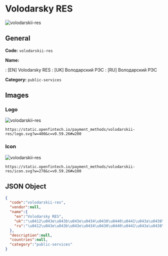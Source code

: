 
# Volodarsky RES 
![volodarskii-res](https://static.openfintech.io/payment_methods/volodarskii-res/logo.svg?w=400&c=v0.59.26#w200)  

## General 
**Code:** `volodarskii-res` 
 
**Name:** 
 
:	[EN] Volodarsky RES 
:	[UK] Володарский РЭС 
:	[RU] Володарский РЭС 
 
**Category:** `public-services` 
 

## Images 

### Logo 
![volodarskii-res](https://static.openfintech.io/payment_methods/volodarskii-res/logo.svg?w=400&c=v0.59.26#w200)  

```
https://static.openfintech.io/payment_methods/volodarskii-res/logo.svg?w=400&c=v0.59.26#w200
```  

### Icon 
![volodarskii-res](https://static.openfintech.io/payment_methods/volodarskii-res/icon.svg?w=278&c=v0.59.26#w100)  

```
https://static.openfintech.io/payment_methods/volodarskii-res/icon.svg?w=278&c=v0.59.26#w100
```  

## JSON Object 

```json
{
  "code":"volodarskii-res",
  "vendor":null,
  "name":{
    "en":"Volodarsky RES",
    "uk":"\u0412\u043e\u043b\u043e\u0434\u0430\u0440\u0441\u043a\u0438\u0439 \u0420\u042d\u0421",
    "ru":"\u0412\u043e\u043b\u043e\u0434\u0430\u0440\u0441\u043a\u0438\u0439 \u0420\u042d\u0421"
  },
  "description":null,
  "countries":null,
  "category":"public-services"
}
```  
